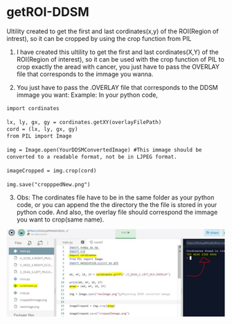 # getROI-DDSM

Ultility created to get the first and last cordinates(x,y) of the ROI(Region of intrest), so it can be cropped by using the crop function from PIL

1. I have created this ultility to get the first and last cordinates(X,Y) of the ROI(Region of interest), so it can be used with the crop function of PIL to crop exactly the aread with cancer, you just have to pass the OVERLAY file that corresponds to the immage you wanna.

2. You just have to pass the .OVERLAY file that corresponds to the DDSM immage you want:
   Example: In your python code,

```
import cordinates

lx, ly, gx, gy = cordinates.getXY(overlayFilePath)
cord = (lx, ly, gx, gy)
from PIL import Image

img = Image.open(YourDDSMConvertedImage) #This immage should be converted to a readable format, not be in LJPEG format.

imageCropped = img.crop(cord)

img.save("cropppedNew.png")

```

3. Obs: The cordinates file have to be in the same folder as your python code, or you can append the the directory the the file is stored in your python code. And also, the overlay file should correspond the immage you want to crop(same name).

<img src="./img.JPG"/>
